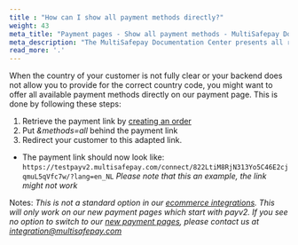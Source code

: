```yaml
---
title : "How can I show all payment methods directly?"
weight: 43
meta_title: "Payment pages - Show all payment methods - MultiSafepay Docs"
meta_description: "The MultiSafepay Documentation Center presents all relevant information about our Plugins and API. You can also find support pages for payment methods, tools and general questions as well as the contact details of our Support and Integration Teams."
read_more: '.'
---
```


When the country of your customer is not fully clear or your backend does not allow you to provide for the correct country code, you might want to offer all available payment methods directly on our payment page. This is done by following these steps:

1. Retrieve the payment link by [creating an order](/api/#create-an-order)
2. Put _&methods=all_ behind the payment link
3. Redirect your customer to this adapted link.

* The payment link should now look like: 
``` https://testpayv2.multisafepay.com/connect/822LtiM8RjN313Yo5C46E2cjqmuL5qVfc7w/?lang=en_NL ```
_Please note that this an example, the link might not work_

Notes:
_This is not a standard option in our [ecommerce integrations](/integrations/ecommerce-integrations). 
This will only work on our new payment pages which start with payv2. If you see no option to switch to our [new payment pages](/tools/payment-pages/what-is-payv2), please contact us at <integration@multisafepay.com>_
